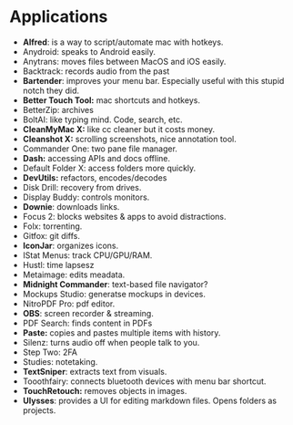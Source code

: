 # Applications

* **Alfred**: is a way to script/automate mac with hotkeys.
* Anydroid: speaks to Android easily.
* Anytrans: moves files between MacOS and iOS easily.
* Backtrack: records audio from the past
* **Bartender**: improves your menu bar. Especially useful with this stupid notch they did.&#x20;
* **Better Touch Tool:** mac shortcuts and hotkeys.
* BetterZip: archives
* BoltAI: like typing mind. Code, search, etc.&#x20;
* **CleanMyMac X:** like cc cleaner but it costs money.
* **Cleanshot X:** scrolling screenshots, nice annotation tool.
* Commander One: two pane file manager.
* **Dash:** accessing APIs and docs offline.
* Default Folder X: access folders more quickly.
* **DevUtils:** refactors, encodes/decodes
* Disk Drill: recovery from drives.
* Display Buddy: controls monitors.
* **Downie**: downloads links.&#x20;
* Focus 2: blocks websites & apps to avoid distractions.
* Folx: torrenting.
* Gitfox: git diffs.
* **IconJar**: organizes icons.
* IStat Menus: track CPU/GPU/RAM.
* Hustl: time lapsesz
* Metaimage: edits meadata.
* **Midnight Commander**: text-based file navigator?
* Mockups Studio: generatse mockups in devices.
* NitroPDF Pro: pdf editor.
* **OBS**: screen recorder & streaming.&#x20;
* PDF Search: finds content in PDFs
* **Paste:** copies and pastes multiple items with history.
* Silenz: turns audio off when people talk to you.&#x20;
* Step Two: 2FA
* Studies: notetaking.
* **TextSniper**: extracts text from visuals.
* Tooothfairy: connects bluetooth devices with menu bar shortcut.
* **TouchRetouch:** removes objects in images.
* **Ulysses**: provides a UI for editing markdown files. Opens folders as projects.
